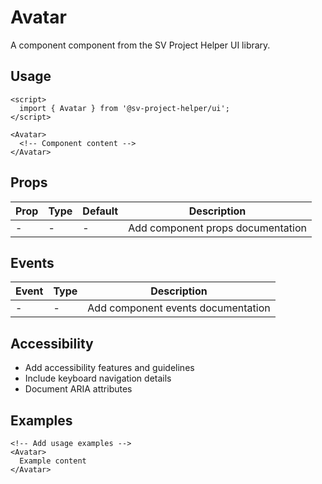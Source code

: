 # Avatar

A component component from the SV Project Helper UI library.

## Usage

```svelte
<script>
  import { Avatar } from '@sv-project-helper/ui';
</script>

<Avatar>
  <!-- Component content -->
</Avatar>
```

## Props

| Prop | Type | Default | Description |
|------|------|---------|-------------|
| - | - | - | Add component props documentation |

## Events

| Event | Type | Description |
|-------|------|-------------|
| - | - | Add component events documentation |

## Accessibility

- Add accessibility features and guidelines
- Include keyboard navigation details
- Document ARIA attributes

## Examples

```svelte
<!-- Add usage examples -->
<Avatar>
  Example content
</Avatar>
```